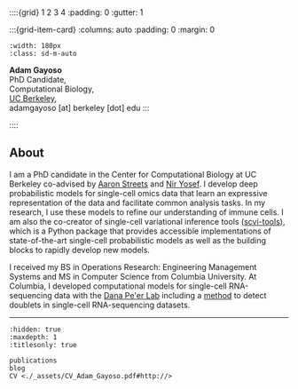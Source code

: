 <!-- <div class="row">
  <div class="container">
    <img class="left" style="margin:0 15px 0 0; height:180px; width:180px;" src="_assets/adam_square.jpeg">
    <p>
       <font size="+1"><b>Adam Gayoso</b></font>
       <br>
       PhD Candidate,
       <br>
       Computational Biology,
       <br>
       <a href="http://ccb.berkeley.edu">UC Berkeley</a>,
       <br>
       adamgayoso [at] berkeley [dot] edu,
       <br>
      <a href="https://twitter.com/adamgayoso" class="icon">
        <i class="fa fa-twitter fa-lg"></i>
      </a>
      <a href="https://github.com/adamgayoso" class="icon">
          <i class="fa fa-github fa-lg"></i>
      </a>
      <a href="https://linkedin.com/in/adam-gayoso" class="icon">
          <i class="fa fa-linkedin fa-lg"></i>
      </a>
    </p>
    <div style="clear: both"></div>
  </div>
  <hr>
</div> -->

<br>
<br>
<br>
<br>

::::{grid} 1 2 3 4
:padding: 0
:gutter: 1


:::{grid-item-card}
:columns: auto
:padding: 0
:margin: 0

```{image} ./_assets/adam_square.jpeg
:width: 180px
:class: sd-m-auto
```
**Adam Gayoso**
<br>
PhD Candidate,
<br>
Computational Biology,
<br>
[UC Berkeley](http://ccb.berkeley.edu),
<br>
adamgayoso [at] berkeley [dot] edu
:::

::::

<h2>About</h2>

I am a PhD candidate in the Center for Computational Biology at UC Berkeley co-advised by [Aaron Streets](http://streetslab.berkeley.edu) and [Nir Yosef](https://yoseflab.github.io/).
I develop deep probabilistic models for single-cell omics data that learn an expressive representation of the data and facilitate common analysis tasks.
In my research, I use these models to refine our understanding of immune cells.
I am also the co-creator of single-cell variational inference tools ([scvi-tools](http://scvi-tools.org/)), which is a Python package that provides accessible implementations of state-of-the-art single-cell probabilistic models as well as the building blocks to rapidly develop new models.

I received my BS in Operations Research: Engineering Management Systems and MS in Computer Science from
Columbia University. At Columbia, I developed computational models for single-cell
RNA-sequencing data with the [Dana Pe'er Lab](https://www.mskcc.org/research-areas/labs/dana-pe-er) including a [method](https://github.com/JonathanShor/DoubletDetection) to detect doublets in single-cell RNA-sequencing datasets.

----


```{toctree}
:hidden: true
:maxdepth: 1
:titlesonly: true

publications
blog
CV <./_assets/CV_Adam_Gayoso.pdf#http://>
```